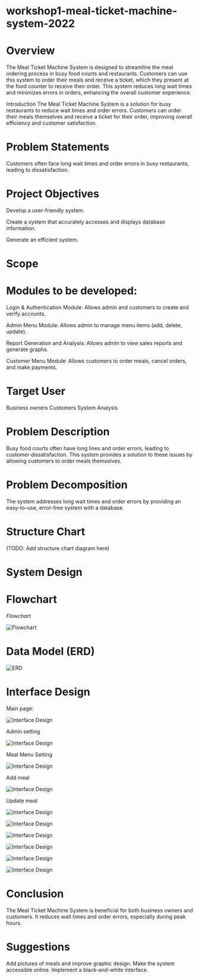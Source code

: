 # workshop1-meal-ticket-machine-system-2022

# Overview
The Meal Ticket Machine System is designed to streamline the meal ordering process in busy food courts and restaurants. Customers can use this system to order their meals and receive a ticket, which they present at the food counter to receive their order. This system reduces long wait times and minimizes errors in orders, enhancing the overall customer experience.

Introduction
The Meal Ticket Machine System is a solution for busy restaurants to reduce wait times and order errors. Customers can order their meals themselves and receive a ticket for their order, improving overall efficiency and customer satisfaction.

# Problem Statements
Customers often face long wait times and order errors in busy restaurants, leading to dissatisfaction.

# Project Objectives

Develop a user-friendly system.

Create a system that accurately accesses and displays database information.

Generate an efficient system.

# Scope

# Modules to be developed:

Login & Authentication Module: Allows admin and customers to create and verify accounts.

Admin Menu Module: Allows admin to manage menu items (add, delete, update).

Report Generation and Analysis: Allows admin to view sales reports and generate graphs.

Customer Menu Module: Allows customers to order meals, cancel orders, and make payments.

# Target User
Business owners
Customers
System Analysis

# Problem Description
Busy food courts often have long lines and order errors, leading to customer dissatisfaction. This system provides a solution to these issues by allowing customers to order meals themselves.

# Problem Decomposition
The system addresses long wait times and order errors by providing an easy-to-use, error-free system with a database.

# Structure Chart
(TODO: Add structure chart diagram here)

# System Design

# Flowchart

*Flowchart*

![Flowchart](https://github.com/Khalid-Ali-Farah/workshop1-meal-ticket-machine-system-2022/blob/5745bc6df15c15e72005cf44a2244c614eb4ec23/images/Picture1.png)



# Data Model (ERD)
![ERD](https://github.com/Khalid-Ali-Farah/workshop1-meal-ticket-machine-system-2022/blob/5745bc6df15c15e72005cf44a2244c614eb4ec23/images/Picture2.png)


# Interface Design

Main page:

![Interface Design]([screenshots/display_records.png](https://github.com/Khalid-Ali-Farah/workshop1-meal-ticket-machine-system-2022/blob/5745bc6df15c15e72005cf44a2244c614eb4ec23/images/Picture3.png))

Admin setting 

![Interface Design](https://github.com/Khalid-Ali-Farah/workshop1-meal-ticket-machine-system-2022/blob/5745bc6df15c15e72005cf44a2244c614eb4ec23/images/Picture7.png)

Meal Menu Setting

![Interface Design](https://github.com/Khalid-Ali-Farah/workshop1-meal-ticket-machine-system-2022/blob/5745bc6df15c15e72005cf44a2244c614eb4ec23/images/Picture8.png)

Add meal

![Interface Design](https://github.com/Khalid-Ali-Farah/workshop1-meal-ticket-machine-system-2022/blob/5745bc6df15c15e72005cf44a2244c614eb4ec23/images/Picture9.png)

Update meal

![Interface Design](https://github.com/Khalid-Ali-Farah/workshop1-meal-ticket-machine-system-2022/blob/5745bc6df15c15e72005cf44a2244c614eb4ec23/images/Picture10.png)

![Interface Design](screenshots/display_records.png)

![Interface Design](screenshots/display_records.png)

![Interface Design](screenshots/display_records.png)

![Interface Design](screenshots/display_records.png)

![Interface Design](screenshots/display_records.png)



# Conclusion
The Meal Ticket Machine System is beneficial for both business owners and customers. It reduces wait times and order errors, especially during peak hours.

# Suggestions
Add pictures of meals and improve graphic design.
Make the system accessible online.
Implement a black-and-white interface.


